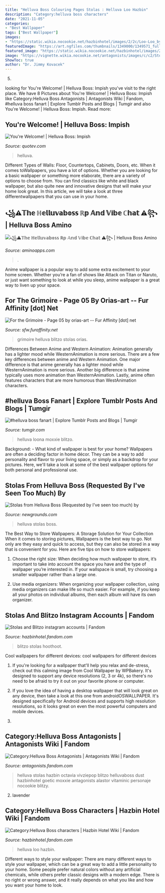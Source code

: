 ```yaml
---
title: "Helluva Boss Colouring Pages Stolas : Helluva Loo Hazbin"
description: "Category:helluva boss characters"
date: "2021-11-05"
categories:
- "Best Wallpaper"
tags: ["Best Wallpaper"]
images:
- "https://static.wikia.nocookie.net/hazbinhotel/images/2/2c/Loo-Loo_by_PJ.png/revision/latest?cb=20200925095513"
featuredImage: "https://art.ngfiles.com/thumbnails/1349000/1349571_full.png?f1594759679"
featured_image: "https://static.wikia.nocookie.net/hazbinhotel/images/2/2c/Loo-Loo_by_PJ.png/revision/latest?cb=20200925095513"
image: "https://vignette.wikia.nocookie.net/antagonists/images/c/c2/Stolas_(Helluva_Boss).png/revision/latest/scale-to-width-down/2000?cb=20200119020120"
ShowToc: true
author: "Dr. Jimmy Kovacek"
---
```



5.

	

		
looking for You&#039;re Welcome! | Helluva Boss: Impish you've visit to the right place. We have 8 Pictures about You&#039;re Welcome! | Helluva Boss: Impish like Category:Helluva Boss Antagonists | Antagonists Wiki | Fandom, #helluva boss fanart | Explore Tumblr Posts and Blogs | Tumgir and also You&#039;re Welcome! | Helluva Boss: Impish. Read more:
		
    
## You&#039;re Welcome! | Helluva Boss: Impish

<img loading=lazy src="https://www.quotev.com/quizi/13827484/4/1623604548" onerror="this.onerror=null;this.src='https://tse2.mm.bing.net/th?id=OIP.L4lo1wodPpl0UCBBIagp_QHaD_&amp;pid=15.1';" alt="You&#039;re Welcome! | Helluva Boss: Impish">

_Source: quotev.com_

>helluva. 

	

Different Types of Walls: Floor, Countertops, Cabinets, Doors, etc.
When it comes toWallpapers, you have a lot of options. Whether you are looking for a basic wallpaper or something more elaborate, there are a variety of options to choose from. You can find classics like white and black wallpaper, but also quite new and innovative designs that will make your home look great. In this article, we will take a look at three differentwallpapers that you can use in your home.

    
## ꧁⚠︎︎𝕋𝕙𝕖 ℍ𝕖𝕝𝕝𝕦𝕧𝕒𝕓𝕠𝕤𝕤 ℝ𝕡 𝔸𝕟𝕕 𝕍𝕚𝕓𝕖 ℂ𝕙𝕒𝕥 ⚠︎︎꧂ | Helluva Boss Amino

<img loading=lazy src="https://pm1.narvii.com/7633/6d8c73055570c7b2701fce69e3156ef18779a604r1-1152-2048v2_00.jpg" onerror="this.onerror=null;this.src='https://tse4.mm.bing.net/th?id=OIP.X8JF_Wow_b8NV_ZcFyDueAAAAA&amp;pid=15.1';" alt="꧁⚠︎︎𝕋𝕙𝕖 ℍ𝕖𝕝𝕝𝕦𝕧𝕒𝕓𝕠𝕤𝕤 ℝ𝕡 𝔸𝕟𝕕 𝕍𝕚𝕓𝕖 ℂ𝕙𝕒𝕥 ⚠︎︎꧂ | Helluva Boss Amino">

_Source: aminoapps.com_

>. 

	

Anime wallpaper is a popular way to add some extra excitement to your home screen. Whether you’re a fan of shows like Attack on Titan or Naruto, or just want something to look at while you sleep, anime wallpaper is a great way to liven up your space.

    
## For The Grimoire - Page 05 By Orias-art -- Fur Affinity [dot] Net

<img loading=lazy src="https://t.furaffinity.net/42009374@400-1621788386.jpg" onerror="this.onerror=null;this.src='https://tse4.mm.bing.net/th?id=OIP.MeCyat0UfetaOb6S5BImIgAAAA&amp;pid=15.1';" alt="For the Grimoire - Page 05 by orias-art -- Fur Affinity [dot] net">

_Source: sfw.furaffinity.net_

>grimoire helluva blitzo stolas orias. 

	

Differences Between Anime and Western Animation: Animation generally has a lighter mood while WesternAnimation is more serious.
There are a few key differences between anime and Western Animation. One major difference is that anime generally has a lighter mood while WesternAnimation is more serious. Another big difference is that anime typically uses more animation than WesternAnimation. Lastly, anime often features characters that are more humorous than WestAnimation characters.

    
## #helluva Boss Fanart | Explore Tumblr Posts And Blogs | Tumgir

<img loading=lazy src="https://66.media.tumblr.com/d94c8f737700c0d0e00e92e7a0ff9cc5/464d47941106c1da-8f/s500x750/b8691f291c8e338558d597af45bd10c2b44889c1.png" onerror="this.onerror=null;this.src='https://tse1.mm.bing.net/th?id=OIP.4IGb3KsQrKL2l5C6BtgjPgHaIR&amp;pid=15.1';" alt="#helluva boss fanart | Explore Tumblr Posts and Blogs | Tumgir">

_Source: tumgir.com_

>helluva loona moxxie blitzo. 

	

Background: - What kind of wallpaper is best for your home?
Wallpapers are often a deciding factor in home décor. They can be a way to add personality and flavor to your living space, or simply as a backdrop for your pictures. Here, we'll take a look at some of the best wallpaper options for both personal and professional use.

    
## Stolas From Helluva Boss (Requested By I&#039;ve Seen Too Much) By

<img loading=lazy src="https://art.ngfiles.com/thumbnails/1349000/1349571_full.png?f1594759679" onerror="this.onerror=null;this.src='https://tse1.mm.bing.net/th?id=OIP.WFN1rNBo6aWxuRCgscjrvgAAAA&amp;pid=15.1';" alt="Stolas from Helluva Boss (Requested by I&#039;ve seen too much) by">

_Source: newgrounds.com_

>helluva stolas boss. 

	

The Best Way to Store Wallpapers: A Storage Solution for Your Collection
When it comes to storing pictures, Wallpapers is the best way to go. Not only are they easy and quick to access, but they can also be stored in a way that is convenient for you. Here are five tips on how to store wallpapers:
1) Choose the right size: When deciding how much wallpaper to store, it’s important to take into account the space you have and the type of wallpaper you’re interested in. If your wallspace is small, try choosing a smaller wallpaper rather than a large one.

2) Use media organizers: When organizing your wallpaper collection, using media organizers can make life so much easier. For example, if you keep all your photos on individual albums, then each album will have its own organizer.

    
## Stolas And Blitzo Instagram Accounts | Fandom

<img loading=lazy src="https://static.wikia.nocookie.net/25b141ae-1581-453a-9af5-8621fc1c7152" onerror="this.onerror=null;this.src='https://tse4.mm.bing.net/th?id=OIP.D5JZBsmfwJ9XYmoSY5jjzAHaNK&amp;pid=15.1';" alt="Stolas and Blitzo instagram accounts | Fandom">

_Source: hazbinhotel.fandom.com_

>blitzo stolas hoothoot. 

	

Cool wallpapers for different devices:
cool wallpapers for different devices 

1. If you're looking for a wallpaper that'll help you relax and de-stress, check out this calming image from Cool Wallpaper by WPBakery. It's designed to support any device resolutions (2, 3 or 4k), so there's no need to be afraid to try it out on your favorite phone or computer.

2. If you love the idea of having a desktop wallpaper that will look great on any device, then take a look at this one from androidOSWALLPAPER. It's designed specifically for Android devices and supports high resolution resolutions, so it looks great on even the most powerful computers and mobile devices.

3.

    
## Category:Helluva Boss Antagonists | Antagonists Wiki | Fandom

<img loading=lazy src="https://vignette.wikia.nocookie.net/antagonists/images/c/c2/Stolas_(Helluva_Boss).png/revision/latest/scale-to-width-down/2000?cb=20200119020120" onerror="this.onerror=null;this.src='https://tse4.mm.bing.net/th?id=OIP.P6TG5qMnoj1StHADpakpdAHaM4&amp;pid=15.1';" alt="Category:Helluva Boss Antagonists | Antagonists Wiki | Fandom">

_Source: antagonists.fandom.com_

>helluva stolas hazbin octavia vivziepop blitzo helluvaboss dust hazbinhotel goetic moxxie antagonists alastor vitaminic personaje nocookie blitzy. 

	

2. lavender 

    
## Category:Helluva Boss Characters | Hazbin Hotel Wiki | Fandom

<img loading=lazy src="https://static.wikia.nocookie.net/hazbinhotel/images/2/2c/Loo-Loo_by_PJ.png/revision/latest?cb=20200925095513" onerror="this.onerror=null;this.src='https://tse3.mm.bing.net/th?id=OIP.n5J7iG-9qmsAhs1rSsFIsAHaGS&amp;pid=15.1';" alt="Category:Helluva Boss characters | Hazbin Hotel Wiki | Fandom">

_Source: hazbinhotel.fandom.com_

>helluva loo hazbin. 

	

Different ways to style your wallpaper:
There are many different ways to style your wallpaper, which can be a great way to add a little personality to your home. Some people prefer natural colors without any artificial chemicals, while others prefer classic designs with a modern edge. There is no right or wrong answer, and it really depends on what you like and how you want your home to look.


